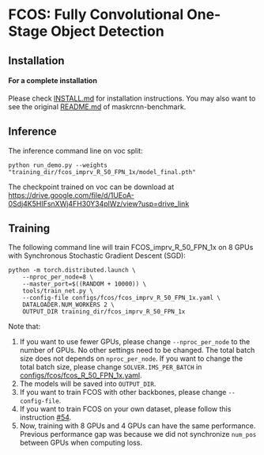 # FCOS: Fully Convolutional One-Stage Object Detection

## Installation
#### For a complete installation 
Please check [INSTALL.md](INSTALL.md) for installation instructions.
You may also want to see the original [README.md](MASKRCNN_README.md) of maskrcnn-benchmark.


## Inference
The inference command line on voc split:

    python run_demo.py --weights "training_dir/fcos_imprv_R_50_FPN_1x/model_final.pth"

The checkpoint trained on voc can be download at <https://drive.google.com/file/d/1UEoA-0Sdj4K5HIFsnXWj4FH30Y34plWz/view?usp=drive_link>

## Training

The following command line will train FCOS_imprv_R_50_FPN_1x on 8 GPUs with Synchronous Stochastic Gradient Descent (SGD):

    python -m torch.distributed.launch \
        --nproc_per_node=8 \
        --master_port=$((RANDOM + 10000)) \
        tools/train_net.py \
        --config-file configs/fcos/fcos_imprv_R_50_FPN_1x.yaml \
        DATALOADER.NUM_WORKERS 2 \
        OUTPUT_DIR training_dir/fcos_imprv_R_50_FPN_1x

Note that:
1) If you want to use fewer GPUs, please change `--nproc_per_node` to the number of GPUs. No other settings need to be changed. The total batch size does not depends on `nproc_per_node`. If you want to change the total batch size, please change `SOLVER.IMS_PER_BATCH` in [configs/fcos/fcos_R_50_FPN_1x.yaml](configs/fcos/fcos_R_50_FPN_1x.yaml).
2) The models will be saved into `OUTPUT_DIR`.
3) If you want to train FCOS with other backbones, please change `--config-file`.
4) If you want to train FCOS on your own dataset, please follow this instruction [#54](https://github.com/tianzhi0549/FCOS/issues/54#issuecomment-497558687).
5) Now, training with 8 GPUs and 4 GPUs can have the same performance. Previous performance gap was because we did not synchronize `num_pos` between GPUs when computing loss. 
